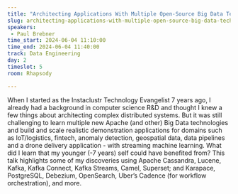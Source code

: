 ```yaml
---
title: "Architecting Applications With Multiple Open-Source Big Data Technologies"
slug: architecting-applications-with-multiple-open-source-big-data-technologies
speakers:
 - Paul Brebner
time_start: 2024-06-04 11:10:00
time_end: 2024-06-04 11:40:00
track: Data Engineering
day: 2
timeslot: 5
room: Rhapsody

---
```


When I started as the Instaclustr Technology Evangelist 7 years ago, I already had a background in computer science R&D and thought I knew a few things about architecting complex distributed systems. But it was still challenging to learn multiple new Apache (and other) Big Data technologies and build and scale realistic demonstration applications for domains such as IoT/logistics, fintech, anomaly detection, geospatial data, data pipelines and a drone delivery application - with streaming machine learning. What did I learn that my younger (-7 years) self could have benefited from? This talk highlights some of my discoveries using Apache Cassandra, Lucene, Kafka, Kafka Connect, Kafka Streams, Camel, Superset; and Karapace, PostgreSQL, Debezium, OpenSearch, Uber’s Cadence (for workflow orchestration), and more.